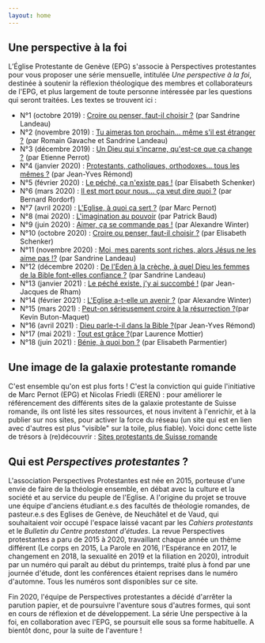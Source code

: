 ```yaml
---
layout: home
---
```


## Une perspective à la foi
L’Église Protestante de Genève (EPG) s'associe à Perspectives protestantes pour vous proposer une série mensuelle, intitulée *Une perspective à la foi*, destinée à soutenir la réflexion théologique des membres et collaborateurs de l'EPG, et plus largement de toute personne intéressée par les questions qui seront traitées. Les textes se trouvent ici : 

* N°1 (octobre 2019) : [Croire ou penser, faut-il choisir ?]({{site.url}}/articles/croire_ou_penser.html) (par Sandrine Landeau)
* N°2 (novembre 2019) : [Tu aimeras ton prochain... même s'il est étranger ?]({{site.url}}/articles/tu_aimeras_ton_prochain.html) (par Romain Gavache et Sandrine Landeau)
* N°3 (décembre 2019) : [Un Dieu qui s'incarne, qu'est-ce que ça change ?]({{site.url}}/articles/un_dieu_qui_s_incarne.html) (par Etienne Perrot)
* N°4 (janvier 2020) : [Protestants, catholiques, orthodoxes... tous les mêmes ?]({{site.url}}/articles/tous_les_memes.html)  (par Jean-Yves Rémond)
* N°5 (février 2020) : [Le péché, ça n'existe pas !]({{site.url}}/articles/le_peche.html)  (par Elisabeth Schenker)
* N°6 (mars 2020) : [Il est mort pour nous... ça veut dire quoi ?]({{site.url}}/articles/il_est_mort_pour_nous.html)  (par Bernard Rordorf)
* N°7 (avril 2020) : [L'Eglise, à quoi ça sert ?]({{site.url}}/articles/L_Eglise_a_quoi_ca_sert.html)  (par Marc Pernot)
* N°8 (mai 2020) : [L'imagination au pouvoir]({{site.url}}/articles/L_imagination_au_pouvoir.html)  (par Patrick Baud)
* N°9 (juin 2020) : [Aimer, ça se commande pas !]({{site.url}}/articles/aimer_ca_se_commande_pas.html)  (par Alexandre Winter)
* N°10 (octobre 2020) : [Croire ou penser, faut-il choisir ?]({{site.url}}/articles/coire_ou_penser_2020.html) (par Elisabeth Schenker)
* N°11 (novembre 2020) : [Moi, mes parents sont riches, alors Jésus ne les aime pas !?]({{site.url}}/articles/Jesus_prefere_t_il_les_pauvres.html) (par Sandrine Landeau)
* N°12 (décembre 2020) : [De l'Eden à la crèche, à quel Dieu les femmes de la Bible font-elles confiance ?]({{site.url}}/articles/dieu_des_femmes.html) (par Sandrine Landeau)
* N°13 (janvier 2021) : [Le péché existe, j'y ai succombé !]({{site.url}}/articles/le_peche_existe.html) (par Jean-Jacques de Rham)
* N°14 (février 2021) : [L'Eglise a-t-elle un avenir ?]({{site.url}}/articles/L_Eglise_a_t_elle_un_avenir.html) (par Alexandre Winter)
* N°15 (mars 2021) : [Peut-on sérieusement croire à la résurrection ?]({{site.url}}/articles/peut_on_croire_a_la_resurrection.html)(par Kevin Buton-Maquet)
* N°16 (avril 2021) : [Dieu parle-t-il dans la Bible ?]({{site.url}}/articles/dieu_parle_t_il_dans_la_bible.html)(par Jean-Yves Rémond)
* N°17 (mai 2021) : [Tout est grâce ?]({{site.url}}/articles/tout_est_grace.html)(par Laurence Mottier)
* N°18 (juin 2021) : [Bénie, à quoi bon ?]({{site.url}}/articles/benir_a_quoi_bon.html) (par Elisabeth Parmentier)

## Une image de la galaxie protestante romande
C'est ensemble qu'on est plus forts ! C'est la conviction qui guide l'initiative de Marc Pernot (EPG) et Nicolas Friedli (EREN) : pour améliorer le référencement des différents sites de la galaxie protestante de Suisse romande, ils ont listé les sites ressources, et nous invitent à l'enrichir, et à la publier sur nos sites, pour activer la force du réseau (un site qui est en lien avec d'autres est plus "visible" sur la toile, plus fiable). 
Voici donc cette liste de trésors à (re)découvrir : [Sites protestants de Suisse romande]({{site.url}}/liens.html)

## Qui est *Perspectives protestantes*&nbsp;?
L'association Perspectives Protestantes est née en 2015, porteuse d'une envie de faire de la théologie ensemble, en débat avec la culture et la société et au service du peuple de l'Eglise. A l'origine du projet se trouve une équipe d'anciens étudiant.e.s des facultés de théologie romandes, de pasteur.e.s des Eglises de Genève, de Neuchâtel et de Vaud, qui souhaitaient voir occupé l'espace laissé vacant par les *Cahiers protestants* et le *Bulletin du Centre protestant d'études*. La revue Perspectives protestantes a paru de 2015 à 2020, travaillant chaque année un thème différent (Le corps en 2015, La Parole en 2016, l'Espérance en 2017, le changement en 2018, la sexualité en 2019 et la filiation en 2020), introduit par un numéro qui paraît au début du printemps, traité plus à fond par une journée d'étude, dont les conférences étaient reprises dans le numéro d'automne. Tous les numéros sont disponibles sur ce site.

Fin 2020, l'équipe de Perspectives protestantes a décidé d'arrêter la parution papier, et de poursuivre l'aventure sous d'autres formes, qui sont en cours de réflexion et de développement. La série Une perspective à la foi, en collaboration avec l'EPG, se poursuit elle sous sa forme habituelle. A bientôt donc, pour la suite de l'aventure ! 

